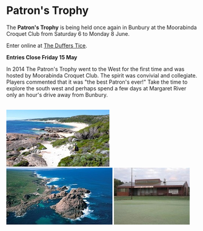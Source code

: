 # Patron's Trophy

The **Patron's Trophy** is being held once again in Bunbury at the Moorabinda Croquet Club from Saturday 6 to Monday 8 June.

Enter online at [The Duffers Tice](http://www.thedufferstice.com/tournaments-by-category/ac/30-patrons).  

**Entries Close Friday 15 May**

In 2014 The Patron's Trophy went to the West for the first time and was hosted by Moorabinda Croquet Club.  The spirit was convivial and collegiate.  Players commented that it was "the best Patron's ever!"  Take the time to explore the south west and perhaps spend a few days at Margaret River only an hour's drive away from Bunbury.

<br/>

<img src="/news/2015/04/15/patrons-trophy/bunbury-coast-line-1.jpg" title="Bunbury Coast Line" />
<img src="/news/2015/04/15/patrons-trophy/bunbury-coast-line-2.jpg" title="Bunbury Coast Line" />
<img src="/news/2015/04/15/patrons-trophy/moorabinda-croquet-club.jpg" title="Moorabinda Croquet Club" />
